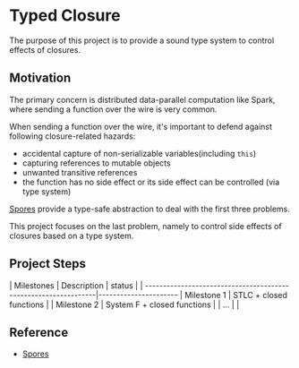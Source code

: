 # Typed Closure

The purpose of this project is to provide a sound type system
to control effects of closures.

## Motivation

The primary concern is distributed data-parallel computation like
Spark, where sending a function over the wire is very common.

When sending a function over the wire, it's important to defend
against following closure-related hazards:

- accidental capture of non-serializable variables(including `this`)
- capturing references to mutable objects
- unwanted transitive references
- the function has no side effect or its side effect can be controlled
  (via type system)

[Spores](http://infoscience.epfl.ch/record/191239) provide a type-safe
abstraction to deal with the first three problems.

This project focuses on the last problem, namely to control side
effects of closures based on a type system.

## Project Steps

| Milestones                   |          Description             |         status      |
| ----------------------------------------------------------------|----------------------
|  Milestone 1                 |    STLC + closed functions       |
|  Milestone 2                 |    System F + closed functions   |
|  ...                         |                                  |

## Reference

- [Spores](http://infoscience.epfl.ch/record/191239)

